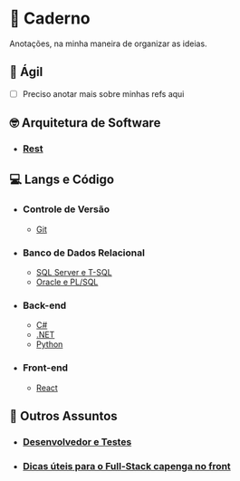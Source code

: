 # :notebook: Caderno

Anotações, na minha maneira de organizar as ideias.

## :athletic_shoe: Ágil

  * [ ] Preciso anotar mais sobre minhas refs aqui
  

## :nerd_face: Arquitetura de Software

* ### [Rest](conceitos/arquitetura-software/rest/)

## :computer: Langs e Código

* ### Controle de Versão
  - [Git](git/)

* ### Banco de Dados Relacional
  - [SQL Server e T-SQL](sqlserver/)
  - [Oracle e PL/SQL](plsql/)

* ### Back-end
  - [C#](csharp/)
  - [.NET](dotnet/)
  - [Python](python/)

* ### Front-end
  - [React](react/)

## :thinking: Outros Assuntos

* ### [Desenvolvedor e Testes](conceitos/desenvolvedor-teste/)
* ### [Dicas úteis para o Full-Stack capenga no front](uteis/front-end/)

